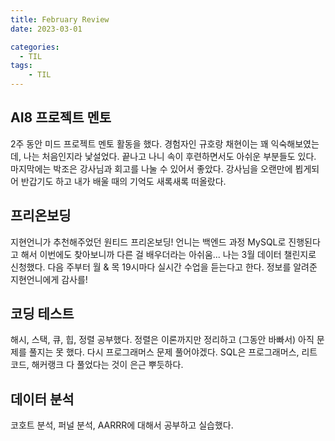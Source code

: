 ```yaml
---
title: February Review
date: 2023-03-01

categories:
  - TIL
tags:
    - TIL
---
```


## AI8 프로젝트 멘토
2주 동안 미드 프로젝트 멘토 활동을 했다. 경험자인 규호랑 채현이는 꽤 익숙해보였는데, 나는 처음인지라 낯설었다. 끝나고 나니 속이 후련하면서도 아쉬운 부분들도 있다. 마지막에는 박조은 강사님과 회고를 나눌 수 있어서 좋았다. 강사님을 오랜만에 뵙게되어 반갑기도 하고 내가 배울 때의 기억도 새록새록 떠올랐다.

## 프리온보딩
지현언니가 추천해주었던 원티드 프리온보딩! 언니는 백엔드 과정 MySQL로 진행된다고 해서 이번에도 찾아보니까 다른 걸 배우더라는 아쉬움... 나는 3월 데이터 챌린지로 신청했다. 다음 주부터 월 & 목 19시마다 실시간 수업을 듣는다고 한다. 정보를 알려준 지현언니에게 감사를!

## 코딩 테스트
해시, 스택, 큐, 힙, 정렬 공부했다. 정렬은 이론까지만 정리하고 (그동안 바빠서) 아직 문제를 풀지는 못 했다. 다시 프로그래머스 문제 풀어야겠다. SQL은 프로그래머스, 리트코드, 해커랭크 다 풀었다는 것이 은근 뿌듯하다.

## 데이터 분석
코호트 분석, 퍼널 분석, AARRR에 대해서 공부하고 실습했다.
